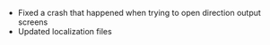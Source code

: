 - Fixed a crash that happened when trying to open direction output screens
- Updated localization files